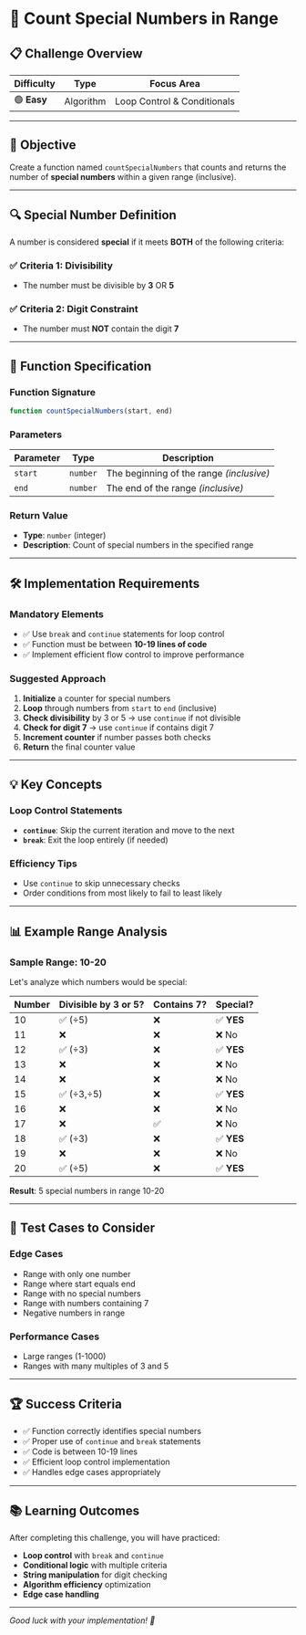 # 🔢 Count Special Numbers in Range

## 📋 Challenge Overview

| **Difficulty** | **Type** | **Focus Area** |
|---------------|----------|----------------|
| 🟢 **Easy** | Algorithm | Loop Control & Conditionals |

---

## 🎯 Objective

Create a function named `countSpecialNumbers` that counts and returns the number of **special numbers** within a given range (inclusive).

---

## 🔍 Special Number Definition

A number is considered **special** if it meets **BOTH** of the following criteria:

### ✅ Criteria 1: Divisibility
- The number must be divisible by **3** OR **5**

### ✅ Criteria 2: Digit Constraint
- The number must **NOT** contain the digit **7**

---

## 📝 Function Specification

### Function Signature
```javascript
function countSpecialNumbers(start, end)
```

### Parameters
| Parameter | Type | Description |
|-----------|------|-------------|
| `start` | `number` | The beginning of the range *(inclusive)* |
| `end` | `number` | The end of the range *(inclusive)* |

### Return Value
- **Type**: `number` (integer)
- **Description**: Count of special numbers in the specified range

---

## 🛠️ Implementation Requirements

### Mandatory Elements
- ✅ Use `break` and `continue` statements for loop control
- ✅ Function must be between **10-19 lines of code**
- ✅ Implement efficient flow control to improve performance

### Suggested Approach
1. **Initialize** a counter for special numbers
2. **Loop** through numbers from `start` to `end` (inclusive)
3. **Check divisibility** by 3 or 5 → use `continue` if not divisible
4. **Check for digit 7** → use `continue` if contains digit 7
5. **Increment counter** if number passes both checks
6. **Return** the final counter value

---

## 💡 Key Concepts

### Loop Control Statements
- **`continue`**: Skip the current iteration and move to the next
- **`break`**: Exit the loop entirely (if needed)

### Efficiency Tips
- Use `continue` to skip unnecessary checks
- Order conditions from most likely to fail to least likely

---

## 📊 Example Range Analysis

### Sample Range: 10-20
Let's analyze which numbers would be special:

| Number | Divisible by 3 or 5? | Contains 7? | Special? |
|--------|---------------------|-------------|----------|
| 10 | ✅ (÷5) | ❌ | ✅ **YES** |
| 11 | ❌ | ❌ | ❌ No |
| 12 | ✅ (÷3) | ❌ | ✅ **YES** |
| 13 | ❌ | ❌ | ❌ No |
| 14 | ❌ | ❌ | ❌ No |
| 15 | ✅ (÷3,÷5) | ❌ | ✅ **YES** |
| 16 | ❌ | ❌ | ❌ No |
| 17 | ❌ | ✅ | ❌ No |
| 18 | ✅ (÷3) | ❌ | ✅ **YES** |
| 19 | ❌ | ❌ | ❌ No |
| 20 | ✅ (÷5) | ❌ | ✅ **YES** |

**Result**: 5 special numbers in range 10-20

---

## 🎲 Test Cases to Consider

### Edge Cases
- Range with only one number
- Range where start equals end
- Range with no special numbers
- Range with numbers containing 7
- Negative numbers in range

### Performance Cases
- Large ranges (1-1000)
- Ranges with many multiples of 3 and 5

---

## 🏆 Success Criteria

- ✅ Function correctly identifies special numbers
- ✅ Proper use of `continue` and `break` statements
- ✅ Code is between 10-19 lines
- ✅ Efficient loop control implementation
- ✅ Handles edge cases appropriately

---

## 📚 Learning Outcomes

After completing this challenge, you will have practiced:
- **Loop control** with `break` and `continue`
- **Conditional logic** with multiple criteria
- **String manipulation** for digit checking
- **Algorithm efficiency** optimization
- **Edge case handling**

---

*Good luck with your implementation! 🚀*
